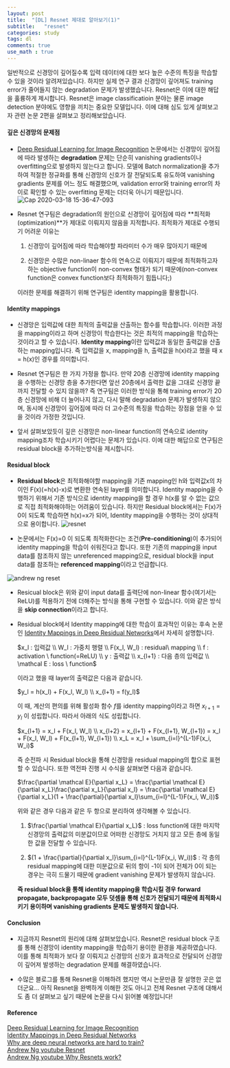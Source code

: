 ```yaml
---
layout: post
title:  "[DL] Resnet 제대로 알아보기(1)"
subtitle:   "resnet"
categories: study
tags: dl
comments: true
use_math : true
---
```


  일반적으로 신경망이 깊어질수록 입력 데이터에 대한 보다 높은 수준의 특징을 학습할 수 있을 것이라 알려져있습니다. 하지만 실제 연구 결과 신경망이 깊어져도 training error가 줄어들지 않는 degradation 문제가 발생했습니다. Resnet은 이에 대한 해답을 훌륭하게 제시합니다. Resnet은 image classificatioin 분야는 물론 image detection 분야에도 영향을 끼치는 중요한 모델입니다. 이에 대해 심도 있게 살펴보고자 관련 논문 2편을 살펴보고 정리해보았습니다.  
  
  
#### 깊은 신경망의 문제점
- [Deep Residual Learning for Image Recognition](https://arxiv.org/abs/1512.03385) 논문에서는 신경망이 깊어짐에 따라 발생하는 **degradation** 문제는 단순히 vanishing gradients이나 overfitting으로 발생하지 않는다고 합니다. 모델에 Batch normalization을 추가하여 적절한 정규화를 통해 신경망의 신호가 잘 전달되도록 유도하여 vanishing gradients 문제를 어느 정도 해결했으며, validation error와 training error의 차이로 확인할 수 있는 overfitting 문제는 더더욱 아니기 때문입니다. 
![Cap 2020-03-18 15-36-47-093](https://user-images.githubusercontent.com/35513025/76932562-8e989d80-692e-11ea-8577-0c79cca81078.png)


- Resnet 연구팀은 degradation의 원인으로 신경망이 깊어짐에 따라 **최적화(optimization)**가 제대로 이뤄지지 않음을 지적합니다. 최적화가 제대로 수행되기 어려운 이유는 

	1) 신경망이 깊어짐에 따라 학습해야할 파라미터 수가 매우 많아지기 때문에
    
    2) 신경망은 수많은 non-linaer 함수의 연속으로 이뤄지기 때문에 최적화하고자 하는 			objective function이 non-convex 형태가 되기 때문에(non-convex function은 convex 		function보다 최적화하기 힘듭니다;)

	이러한 문제를 해결하기 위해 연구팀은 identity mapping을 활용합니다. 
    
#### Identity mappings

- 신경망은 입력값에 대한 최적의 출력값을 산출하는 함수를 학습합니다. 이러한 과정을 mapping이라고 하며 신경망이 학습한다는 것은 최적의 mapping을 학습하는 것이라고 할 수 있습니다. **Identity mapping**이란 입력값과 동일한 출력값을 산출하는 mapping입니다. 즉 입력값을 x, mapping을 h, 출력값을 h(x)라고 했을 때 x = h(x)인 경우를 의미합니다. 

- Resnet 연구팀은 한 가지 가정을 합니다. 만약 20층 신경망에 identity mapping을 수행하는 신경망 층을 추가한다면 앞선 20층에서 출력한 값을 그대로 신경망 끝까지 전달할 수 있지 않을까? 즉 연구팀은 이러한 방식을 통해 training error가 20층 신경망에 비해 더 늘어나지 않고, 다시 말해 degradation 문제가 발생하지 않으며, 동시에 신경망이 깊어짐에 따라 더 고수준의 특징을 학습하는 장점을 얻을 수 있을 것이라 가정한 것입니다. 

- 앞서 살펴보았듯이 깊은 신경망은 non-linear function의 연속으로 identity mapping조차 학습시키기 어렵다는 문제가 있습니다. 이에 대한 해답으로 연구팀은 residual block을 추가하는방식을 제시합니다.  


#### Residual block
- **Residual block**은 최적화해야할 mapping을 기존 mapping인 h와 입력값x의 차이인 F(x)(=h(x)-x)로 변환한 연속된 layer를 의미합니다. Identity mapping을 수행하기 위해서 기존 방식으로 identity mapping을 할 경우 h(x를 알 수 없는 값으로 직접 최적화해야하는 어려움이 있습니다. 하지만 Residual block에서는 F(x)가 0이 되도록 학습하면 h(x)=x가 되어, Identity mapping을 수행하는 것이 상대적으로 용이합니다. 
![resnet](http://openresearch.ai/uploads/default/original/1X/fde5183aae20a44c3123364c6e6d7bad299b39d9.png)

- 논문에서는 F(x)=0 이 되도록 최적화한다는 조건(**Pre-conditioning**)이 추가되어 identity mapping을 학습이 쉬워진다고 합니다. 또한 기존의 mapping을 input data를 참조하지 않는 unreferenced mapping으로, residual block을 input data를 참조하는 **referenced mapping**이라고 언급합니다. 

![andrew ng reset](https://66.media.tumblr.com/5da59d6588a5d6a5d1f229f91d4794f8/tumblr_inline_po5mlxh0Xx1r87ys9_540.png)

- Resicual block은 위와 같이 input data를 출력단에 non-linear 함수(여기서는 ReLU)를 적용하기 전에 더해주는 방식을 통해 구현할 수 있습니다. 이와 같은 방식을 **skip connection**이라고 합니다. 

- Residual block에서 Identity mapping에 대한 학습이 효과적인 이유는 후속 논문인 [Identity Mappings in Deep Residual Networks](https://arxiv.org/abs/1603.05027)에서 자세히 설명합니다.  

	$x_l : 입력값 \\ W_l : 가중치 행렬 \\ F(x_l, W_l) : residual\ mapping \\ f : activation \ function(=ReLU) \\ y : 출력값 \\ x_{l+1} : 다음 층의 입력값  \\ \mathcal E : loss \ function$
    
    이라고 했을 때 layer의 출력값은 다음과 같습니다.  
    
    $y_l = h(x_l) + F(x_l, W_l) \\ x_{l+1} = f(y_l)$  
    
    이 때, 계산의 편의를 위해 활성화 함수 $f$를 identity mapping이라고 하면 
    $x_{l+1} = y_l$ 이 성립합니다. 따라서 아래의 식도 성립합니다.  
    
	$x_{l+1} = x_l + F(x_l, W_l) \\ x_{l+2} = x_{l+1} + F(x_{l+1}, W_{l+1}) = x_l + F(x_l, W_l) + F(x_{l+1}, W_{l+1}) \\ x_L = x_l + \sum_{i=l}^{L-1}F(x_i, W_i)$
    
    즉 순전파 시 Residual block을 통해 신경망을 residual mapping의 합으로 표현할 수 있습니다. 또한 역전파 진행 시 수식을 살펴보면 다음과 같습니다.  
    
    $\frac{\partial \mathcal E}{\partial x_L} = \frac{\partial \mathcal E}{\partial x_L}\frac{\partial x_L}{\partial x_l} = \frac{\partial \mathcal E}{\partial x_L}(1 + \frac{\partial}{\partial x_l}\sum_{i=l}^{L-1}F(x_i, W_i))$
    
    위와 같은 경우 다음과 같은 두 항으로 분리하여 생각해볼 수 있습니다. 
    
    1) $\frac{\partial \mathcal E}{\partial x_L}$ : loss function에 대한 마지막 신경망의 출력값의 미분값이므로 어떠한 신경망도 거치지 않고 모든 층에 동일한 값을 전달할 수 있습니다.  
    
    2) $(1 + \frac{\partial}{\partial x_l}\sum_{i=l}^{L-1}F(x_i, W_i))$ : 각 층의 residual mapping에 대한 미분값으로 뒤의 항이 -1이 되어 전체가 0이 되는 경우는 극히 드물기 때문에 gradient vanishing 문제가 발생하지 않습니다. 
    
    **즉 residual block을 통해 identity mapping을 학습시킬 경우 forward propagate, backpropagate 모두 덧셈을 통해 신호가 전달되기 때문에 최적화시키기 용이하며 vanishing gradients 문제도 발생하지 않습니다.**  
	
#### Conclusion
- 지금까지 Resnet의 원리에 대해 살펴보았습니다. Resnet은 residual block 구조를 통해 신경망이 identity mapping을 학습하기 용이한 환경을 제공하였습니다. 이를 통해 최적화가 보다 잘 이뤄지고 신경망의 신호가 효과적으로 전달되어 신경망이 깊어져 발생하는 degradation 문제를 해결하였습니다. 

- 수많은 블로그를 통해 Resnet을 이해하려 했지만 역시 논문만큼 잘 설명한 곳은 없더군요... 아직 Resnet을 완벽하게 이해한 것도 아니고 전체 Resnet 구조에 대해서도 좀 더 살펴보고 싶기 때문에 논문을 다시 읽어볼 예정입니다! 

#### Reference
[Deep Residual Learning for Image Recognition](https://arxiv.org/abs/1512.03385)  
[Identity Mappings in Deep Residual Networks](https://arxiv.org/abs/1603.05027)  
[Why are deep neural networks are hard to train?](https://www.quora.com/Why-are-deep-neural-networks-hard-to-train)  
[Andrew Ng youtube Resnet](https://www.youtube.com/watch?v=ZILIbUvp5lk)  
[Andrew Ng youtube Why Resnets work?](https://www.youtube.com/watch?v=RYth6EbBUqM)  

